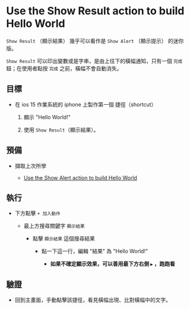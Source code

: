 # Use the Show Result action to build Hello World


`Show Result` （顯示結果） 幾乎可以看作是 `Show Alert` （顯示提示） 的迷你版。

`Show Result` 可以印出變數或是字串，是由上往下的橫幅通知，只有一個 `完成` 鈕；在使用者點按 `完成` 之前，橫幅不會自動消失。


## 目標


* 在 ios 15 作業系統的 iphone 上製作第一個 捷徑（shortcut）
  
  1. 顯示 "Hello World!"

  1. 使用 `Show Result`（顯示結果）。


## 預備


* 擷取上次所學

  * [Use the Show Alert action to build Hello World](https://github.com/LPenny-github/CellPhoneAppNotepad/blob/main/iPhone/Shortcuts/Hello-world/Use-the-Show-Alert-action.md)


## 執行


* 下方點擊 `+ 加入動作` 

     * 最上方搜尋關鍵字 `顯示結果` 

       * 點擊 `顯示結果` 這個搜尋結果

         * 點一下這一行，編輯 "結果" 為 "Hello World!"

           * **如果不確定顯示效果，可以善用最下方右側 `▶` ，跑跑看**


## 驗證


* 回到主畫面，手動點擊該捷徑，看見橫幅出現、比對橫幅中的文字。
